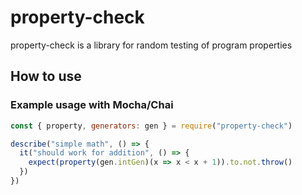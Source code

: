 # property-check

property-check is a library for random testing of program properties

## How to use

### Example usage with Mocha/Chai

```js
const { property, generators: gen } = require("property-check")

describe("simple math", () => {
  it("should work for addition", () => {
    expect(property(gen.intGen)(x => x < x + 1)).to.not.throw()
  })
})
```
